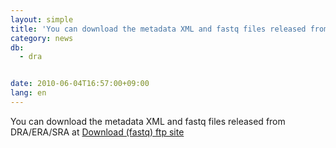 ```yaml
---
layout: simple
title: 'You can download the metadata XML and fastq files released from DRA/ERA/SRA at Download (fastq) ftp site'
category: news
db:
  - dra


date: 2010-06-04T16:57:00+09:00
lang: en
---
```


You can download the metadata XML and fastq files released from DRA/ERA/SRA at <a href="https://ddbj.nig.ac.jp/public/ddbj_database/dra/" target="_blank">Download (fastq) ftp site</a>
